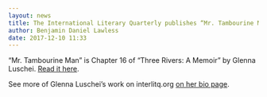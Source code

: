 ```yaml
---
layout: news
title: The International Literary Quarterly publishes “Mr. Tambourine Man”
author: Benjamin Daniel Lawless
date: 2017-12-10 11:33
---
```

“Mr. Tambourine Man” is Chapter 16 of “Three Rivers: A Memoir” by Glenna Luschei. [Read it here](http://interlitq.org/prose/glenna-luschei-5/job.php).

See more of Glenna Luschei’s work on interlitq.org [on her bio page](http://interlitq.org/staff/glenna-luschei/bio.php). 
